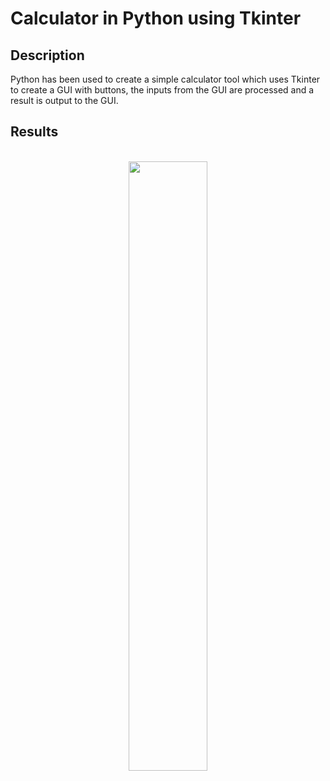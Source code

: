 <h1>Calculator in Python using Tkinter</h1>


<h2>Description</h2>
Python has been used to create a simple calculator tool which uses Tkinter to create a GUI with buttons, the inputs from the GUI are processed and a result is output to the GUI. 


<h2>Results</h2>

<p align="center">
<br/>
<img src="https://imgur.com/KUrkATb.gif" height="50%" width="50%"/>
<br />

</p>

<!--
 ```diff
- text in red
+ text in green
! text in orange
# text in gray
@@ text in purple (and bold)@@
```
--!>
